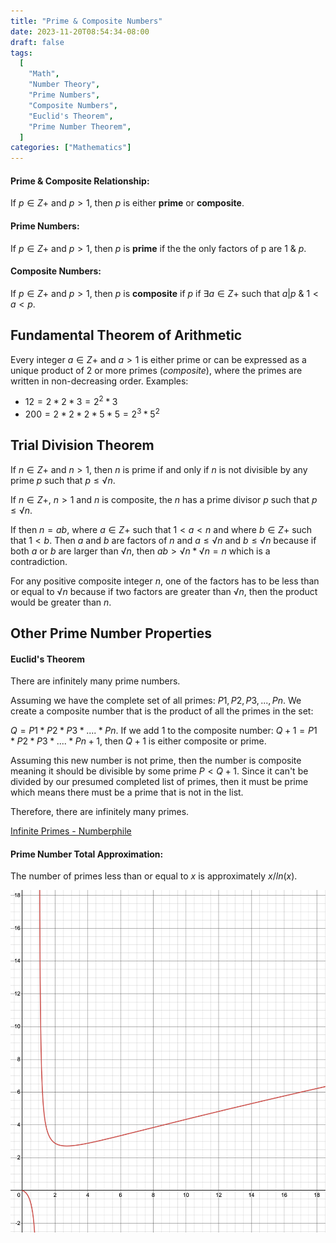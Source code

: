 ```yaml
---
title: "Prime & Composite Numbers"
date: 2023-11-20T08:54:34-08:00
draft: false
tags:
  [
    "Math",
    "Number Theory",
    "Prime Numbers",
    "Composite Numbers",
    "Euclid's Theorem",
    "Prime Number Theorem",
  ]
categories: ["Mathematics"]
---
```


#### Prime & Composite Relationship:

If $p ∈ Z+$ and $p > 1$, then $p$ is either **prime** or **composite**.

#### Prime Numbers:

If $p ∈ Z+$ and $p > 1$, then $p$ is **prime** if the the only factors of p are $1$ & $p$.

#### Composite Numbers:

If $p ∈ Z+$ and $p > 1$, then $p$ is **composite** if $p$ if $∃ a ∈ Z+$ such that $a | p$ & $1 < a < p$.

## Fundamental Theorem of Arithmetic

Every integer $a ∈ Z+$ and $a > 1$ is either prime or can be expressed as a unique product of 2 or more primes (_composite_), where the primes are written in non-decreasing order.
Examples:

- $12 = 2 * 2 * 3 = 2^2 * 3$
- $200 = 2 * 2 * 2 * 5 * 5 = 2^3 * 5^2$

## Trial Division Theorem

If $n ∈ Z+$ and $n > 1$, then $n$ is prime if and only if $n$ is not divisible by any prime $p$ such that $p ≤ √n$.

If $n ∈ Z+$, $n > 1$ and $n$ is composite, the $n$ has a prime divisor $p$ such that $p ≤ √n$.

If then $n = ab$, where $a ∈ Z+$ such that $1<a<n$ and where $b ∈ Z+$ such that $1<b$. Then $a$ and $b$ are factors of $n$ and $a ≤ √n$ and $b ≤ √n$ because if both $a$ or $b$ are larger than $√n$, then $ab > √n * √n = n$ which is a contradiction.

For any positive composite integer $n$, one of the factors has to be less than or equal to $√n$ because if two factors are greater than $√n$, then the product would be greater than $n$.

## Other Prime Number Properties

#### Euclid's Theorem

There are infinitely many prime numbers.

Assuming we have the complete set of all primes:
$P1,P2,P3,...,Pn$. We create a composite number that is the product of all the primes in the set:

$Q = P1 * P2 * P3 * .... * Pn$.
If we add $1$ to the composite number:
$Q + 1= P1 * P2 * P3 * .... * Pn + 1$, then $Q+1$ is either composite or prime.

Assuming this new number is not prime, then the number is composite meaning it should be divisible by some prime $P < Q+1$. Since it can't be divided by our presumed completed list of primes, then it must be prime which means there must be a prime that is not in the list.

Therefore, there are infinitely many primes.

[Infinite Primes - Numberphile](https://www.youtube.com/watch?v=ctC33JAV4FI)

#### Prime Number Total Approximation:

The number of primes less than or equal to $x$ is approximately $x/ln(x)$.

![Prime Numbers](/static/images/prime-numbers.png)
